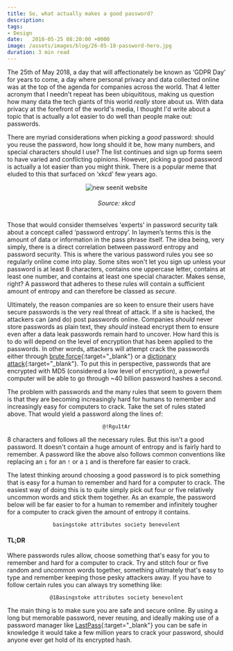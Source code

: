 ```yaml
---
title: So, what actually makes a good password?
description: 
tags:
- Design
date:   2018-05-25 08:20:00 +0000
image: /assets/images/blog/26-05-18-password-hero.jpg
duration: 3 min read
---
```


The 25th of May 2018, a day that will affectionately be known as ‘GDPR Day’ for years to come, a day where personal privacy and data collected online was at the top of the agenda for companies across the world. That 4 letter acronym that I needn't repeat has been ubiquititous, making us question how many data the tech giants of this world _really_ store about us. With data privacy at the forefront of the world's media, I thought I'd write about a topic that is actually a lot easier to do well than people make out: passwords.

There are myriad considerations when picking a _good_ password: should you reuse the password, how long should it be, how many numbers, and special characters should I use? The list continues and sign up forms seem to have varied and conflicting opinions. However, picking a good password is actually a lot easier than you might think. There is a popular meme that eluded to this that surfaced on ‘xkcd’ few years ago.

<div class="container">
<div class="row">
<div class="col-12"> 
<div align="center">
	<img src="{{ site.baseurl }}/assets/images/blog/26-05-18-password_strength.png" alt="new seenit website">
    <h6>Source: xkcd</h6>
</div>
</div>
</div>
</div>

Those that would consider themselves 'experts' in password security talk about a concept called ‘password entropy’. In laymen’s terms this is the amount of data or information in the pass phrase itself. The idea being, very simply, there is a direct correlation between password entropy and password security. This is where the various password rules you see so regularly online come into play. Some sites won't let you sign up unless your password is at least 8 characters, contains one uppercase letter, contains at least one number, and contains at least one special character. Makes sense, right? A password that adheres to these rules will contain a sufficient amount of entropy and can therefore be classed as _secure_. 

Ultimately, the reason companies are so keen to ensure their users have secure passwords is the very real threat of attack. If a site is hacked, the attackers can (and do) post passwords online. Companies _should_ never store passwords as plain text, they _should_ instead encrypt them to ensure even after a data leak passwords remain hard to uncover. How hard this is to do will depend on the level of encryption that has been applied to the passwords. In other words, attackers will attempt crack the passwords either through [brute force](https://en.wikipedia.org/wiki/Brute-force_attack){:target="_blank"} or a [dictionary attack](https://searchsecurity.techtarget.com/definition/dictionary-attack){:target="_blank"}. To put this in perspective, passwords that are encrypted with MD5 (considered a low level of encryption), a powerful computer will be able to go through ~40 billion password hashes a second.

The problem with passwords and the many rules that seem to govern them is that they are becoming increasingly hard for humans to remember and increasingly easy for computers to crack. Take the set of rules stated above. That would yield a password along the lines of:

<div class="container">
    <div class="row">
        <div class="col-12"> 
            <div align="center">
	           <code>@!Rgu1tAr</code>
            </div>
        </div>
    </div>
</div>

8 characters and follows all the necessary rules. But this isn't a good password. It doesn't contain a huge amount of entropy and is fairly hard to remember. A password like the above also follows common conventions like replacing an `i` for an `!` or a `1` and is therefore far easier to crack.

The latest thinking around choosing a good password is to pick something that is easy for a human to remember and hard for a computer to crack. The easiest way of doing this is to quite simply pick out four or five relatively uncommon words and stick them together. As an example, the password below will be far easier to for a human to remember and infinitely tougher for a computer to crack given the amount of entropy it contains.

<div class="container">
    <div class="row">
        <div class="col-12"> 
            <div align="center">
	           <code>basingstoke attributes society benevolent</code>
            </div>
        </div>
    </div>
</div>

#### TL;DR

Where passwords rules allow, choose something that's easy for you to remember and hard for a computer to crack. Try and stitch four or five random and uncommon words together, something ultimately that's easy to type and remember keeping those pesky attackers away. If you have to follow certain rules you can always try something like: 

<div class="container">
    <div class="row">
        <div class="col-12"> 
            <div align="center">
	           <code>@1Basingstoke attributes society benevolent</code>
            </div>
        </div>
    </div>
</div>

The main thing is to make sure you are safe and secure online. By using a long but memorable password, never reusing, and ideally making use of a password manager like [LastPass](https://lastpass.com){:target="_blank"} you can be safe in knowledge it would take a few million years to crack your password, should anyone ever get hold of its encrypted hash.